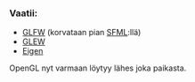 ### Vaatii:
- [GLFW](www.glfw.org) (korvataan pian [SFML](http://www.sfml-dev.org/):llä)
- [GLEW](https://github.com/nigels-com/glew)
- [Eigen](http://eigen.tuxfamily.org/index.php?title=Main_Page)

OpenGL nyt varmaan löytyy lähes joka paikasta.
